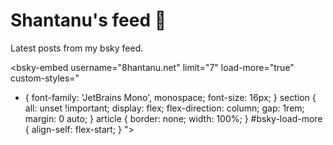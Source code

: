 # Shantanu's feed 🦋

Latest posts from my bsky feed.

<script type="module" src="https://cdn.jsdelivr.net/npm/bsky-embed/dist/bsky-embed.es.js" async></script>

<bsky-embed
username="8hantanu.net"
limit="7"
load-more="true"
custom-styles="
  * {
    font-family: 'JetBrains Mono', monospace;
    font-size: 16px;
  }
  section {
    all: unset !important;
    display: flex;
    flex-direction: column;
    gap: 1rem;
    margin: 0 auto;
  }
  article {
    border: none;
    width: 100%;
  }
  #bsky-load-more {
    align-self: flex-start;
  }
">
</bsky-embed>
